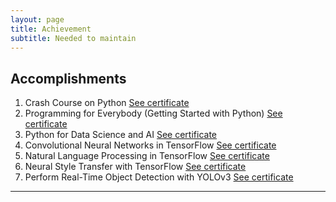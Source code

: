 ```yaml
---
layout: page
title: Achievement
subtitle: Needed to maintain
---
```


## Accomplishments
1. Crash Course on Python [See certificate](https://www.coursera.org/account/accomplishments/verify/MNJ4QBEA2E9K)
2. Programming for Everybody (Getting Started with Python) [See certificate](https://www.coursera.org/account/accomplishments/certificate/ZWRVA6F7LP3R)
3. Python for Data Science and AI [See certificate](https://www.coursera.org/account/accomplishments/verify/KNNY9NEL7FPY)
4. Convolutional Neural Networks in TensorFlow [See certificate](https://www.coursera.org/account/accomplishments/verify/TTYFB4JKNANJ)
5. Natural Language Processing in TensorFlow [See certificate](https://www.coursera.org/account/accomplishments/verify/A3JFCWSYCUFH)
6. Neural Style Transfer with TensorFlow [See certificate](https://www.coursera.org/account/accomplishments/certificate/Q32WA3N8JEXE)
7. Perform Real-Time Object Detection with YOLOv3 [See certificate](https://www.coursera.org/account/accomplishments/certificate/LPQTAFFTYQ2Q)
***
